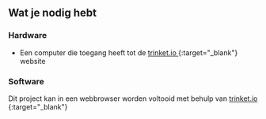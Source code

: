 ## Wat je nodig hebt

### Hardware

+ Een computer die toegang heeft tot de [ trinket.io ](https://trinket.io){:target="_blank"} website

### Software

Dit project kan in een webbrowser worden voltooid met behulp van [ trinket.io ](https://trinket.io){:target="_blank"}
